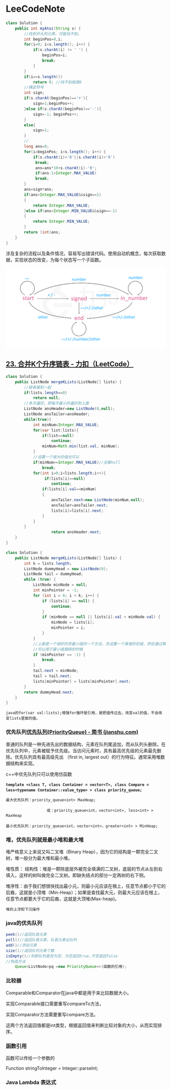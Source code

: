 # LeeCodeNote



```java
class Solution {
    public int myAtoi(String s) {
        //找到开头的元素，可能找不到。
        int beginPos=0,i;
        for(i=0; i<s.length(); i++) {
            if(s.charAt(i) != ' ') {
                beginPos=i;
                break;
            }
        }
        if(i==s.length())
            return 0; //找不到就是0
        //确定符号
        int sign;
        if(s.charAt(beginPos)=='+'){
            sign=1;beginPos++;
        }else if(s.charAt(beginPos)=='-'){
            sign=-1; beginPos++;
        }
        else{
            sign=1;
        }
        //
        long ans=0;
        for(i=beginPos; i<s.length(); i++) {
            if(s.charAt(i)<'0'||s.charAt(i)>'9')
             break;
             ans=ans*10+s.charAt(i)-'0';
             if(ans-1>Integer.MAX_VALUE)
             break;
        }
        ans=sign*ans;
        if(ans>Integer.MAX_VALUE&&sign==1)
        {
            return Integer.MAX_VALUE;
        }else if(ans<Integer.MIN_VALUE&&sign==-1)
        {
            return Integer.MIN_VALUE;
        }
        return (int)ans;
    }
}
```

涉及复杂的流程以及条件情况，容易写出错误代码。使用自动机概念，每次获取数据，实现状态的改变，为每个状态写一个子函数。

![fig1](README.assets/fig1.png)

## [23. 合并K个升序链表 - 力扣（LeetCode）](https://leetcode.cn/problems/merge-k-sorted-lists/)

```java
class Solution {
    public ListNode mergeKLists(ListNode[] lists) {
        //链表接到一起
        if(lists.length==0)
            return null;
        //多次遍历，把每次最小的遍历到上面
        ListNode ansHeader=new ListNode(0,null);
        ListNode ansTailer=ansHeader;
        while(true){
            int minNum=Integer.MAX_VALUE;          
            for(var list:lists){
                if(list==null)
                    continue;
                minNum=Math.min(list.val, minNum);
            }
			//设置一个很大的值也可以
            if(minNum==Integer.MAX_VALUE)//全都null
                break;
            for(int i=0;i<lists.length;i++){
                 if(lists[i]==null)
                    continue;
                if(lists[i].val==minNum)
                {
                    ansTailer.next=new ListNode(minNum,null);
                    ansTailer=ansTailer.next;
                    lists[i]=lists[i].next;
                }
            }
        }
                    return ansHeader.next;
    }
}
```

```java
class Solution {
    public ListNode mergeKLists(ListNode[] lists) { 
        int k = lists.length;
        ListNode dummyHead = new ListNode(0);
        ListNode tail = dummyHead;
        while (true) {
            ListNode minNode = null;
            int minPointer = -1;
            for (int i = 0; i < k; i++) {
                if (lists[i] == null) {
                    continue;
                }
                if (minNode == null || lists[i].val < minNode.val) {
                    minNode = lists[i];
                    minPointer = i;
                }
            }
            //上面是一个很好的求最小值的一个方法，先设置一个离谱的初值，然后通过第一次判断来确定。
            //可以用于最小值捆绑的时候
            if (minPointer == -1) {
                break;
            }
            tail.next = minNode;
            tail = tail.next;
            lists[minPointer] = lists[minPointer].next;
        }
        return dummyHead.next;
    }
}

```



```
java的for(var val:lists);增强for循环是引用，是把值传过去，改变val的值，不会改变lists里面的值。
```

### 优先队列[优先队列(PriorityQueue) - 简书 (jianshu.com)](https://www.jianshu.com/p/cb591a12f50c)

普通的队列是一种先进先出的数据结构，元素在队列尾追加，而从队列头删除。在优先队列中，元素被赋予优先级。当访问元素时，具有最高优先级的元素最先删除。优先队列具有最高级先出 （first in, largest out）的行为特征。通常采用堆数据结构来实现。

c++中优先队列只可以使用仿函数

**`template <class T, class Container = vector<T>, class Compare = less<typename Container::value_type> > class priority_queue;`**

```
最大优先队列：priority_queue<int> MaxHeap;

                  或：priority_queue<int，vector<int>, less<int> > MaxHeap

最小优先队列：priority_queue<int，vector<int>，greater<int> > MinHeap;
```



### 堆，优先队列就是最小堆和最大堆

堆严格意义上来说又叫二叉堆（Binary Heap），因为它的结构是一颗完全二叉树，堆一般分为最大堆和最小堆。

堆性质：
 结构性：堆是一颗除底层外被完全填满的二叉树，底层的节点从左到右填入，这样的树叫做完全二叉树。即缺失结点的部分一定再树的右下侧。

堆序性：由于我们想很快找出最小元，则最小元应该在根上，任意节点都小于它的后裔，这就是小顶堆（Min-Heap）；如果是查找最大元，则最大元应该在根上，任意节点都要大于它的后裔，这就是大顶堆(Max-heap)。

```
堆的上浮和下沉操作
```

### java的优先队列

```java
peek()//返回队首元素
poll()//返回队首元素，队首元素出队列
add()//添加元素
size()//返回队列元素个数
isEmpty()//判断队列是否为空，为空返回true,不空返回false
//构造方法
    Queue<ListNode>pq =new PriorityQueue<>(函数的引用);
```

### 比较器

Comparable和Comparator在java中都是用于来比较数据大小。

实现Comparable接口需要重写compareTo方法，

实现Comparator方法需要重写compare方法。

 这两个方法返回值都是int类型，根据返回值来判断比较对象的大小，从而实现排序。

### 函数引用

函数可以传给一个参数的

Function stringToInteger = Integer::parseInt;

### Java Lambda 表达式

